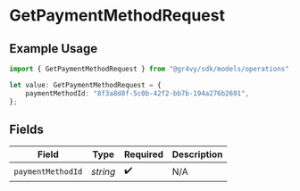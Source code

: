 # GetPaymentMethodRequest

## Example Usage

```typescript
import { GetPaymentMethodRequest } from "@gr4vy/sdk/models/operations";

let value: GetPaymentMethodRequest = {
    paymentMethodId: "8f3a8d8f-5c0b-42f2-bb7b-194a276b2691",
};
```

## Fields

| Field              | Type               | Required           | Description        |
| ------------------ | ------------------ | ------------------ | ------------------ |
| `paymentMethodId`  | *string*           | :heavy_check_mark: | N/A                |